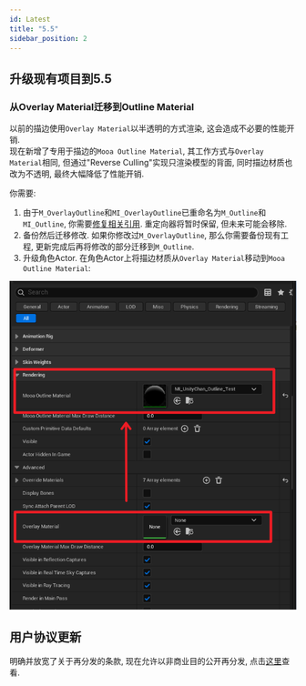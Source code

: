 ```yaml
---
id: Latest
title: "5.5"
sidebar_position: 2
---
```

## 升级现有项目到5.5

### 从Overlay Material迁移到Outline Material

以前的描边使用`Overlay Material`以半透明的方式渲染, 这会造成不必要的性能开销.  
现在新增了专用于描边的`Mooa Outline Material`, 其工作方式与`Overlay Material`相同, 但通过"Reverse Culling"实现只渲染模型的背面, 同时描边材质也改为不透明, 最终大幅降低了性能开销.

你需要:

1. 由于`M_OverlayOutline`和`MI_OverlayOutline`已重命名为`M_Outline`和`MI_Outline`, 你需要[修复相关引用](https://dev.epicgames.com/documentation/zh-cn/unreal-engine/asset-redirectors-in-unreal-engine). 重定向器将暂时保留, 但未来可能会移除.
2. 备份然后迁移修改. 如果你修改过`M_OverlayOutline`, 那么你需要备份现有工程, 更新完成后再将修改的部分迁移到`M_Outline`.
3. 升级角色Actor. 在角色Actor上将描边材质从`Overlay Material`移动到`Mooa Outline Material`:

![](assets/Pasted%20image%2020250123221154.png)

## 用户协议更新

明确并放宽了关于再分发的条款, 现在允许以非商业目的公开再分发, 点击[这里](./../Licence.md)查看.